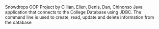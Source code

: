 Snowdrops OOP Project by Cillian, Ellen, Denis, Dan, Chinonso
Java application that connects to the College Database using JDBC. The command line is used to create, read, update and delete information from the database
